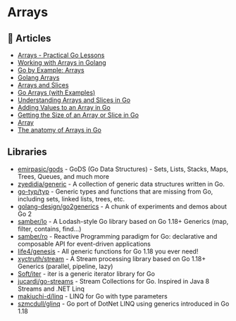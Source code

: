 # Arrays

## 📕 Articles
- [Arrays - Practical Go Lessons](https://www.practical-go-lessons.com/chap-20-arrays)
- [Working with Arrays in Golang](https://www.callicoder.com/golang-arrays/)
- [Go by Example: Arrays](https://gobyexample.com/arrays)
- [Golang Arrays](https://www.golangprograms.com/go-language/arrays.html)
- [Arrays and Slices](https://golangbot.com/arrays-and-slices/)
- [Go Arrays (with Examples)](https://golangr.com/arrays/)
- [Understanding Arrays and Slices in Go](https://www.digitalocean.com/community/tutorials/understanding-arrays-and-slices-in-go)
- [Adding Values to an Array in Go](https://tutorialedge.net/golang/snippets/adding-values-array-slice-go/)
- [Getting the Size of an Array or Slice in Go](https://tutorialedge.net/golang/snippets/getting-size-of-array-slice-go/)
- [Array](https://nanxiao.gitbooks.io/golang-101-hacks/content/posts/array.html)
- [The anatomy of Arrays in Go](https://medium.com/rungo/the-anatomy-of-arrays-in-go-24429e4491b7)

## Libraries
- [emirpasic/gods](https://github.com/emirpasic/gods) - GoDS (Go Data Structures) - Sets, Lists, Stacks, Maps, Trees, Queues, and much more
- [zyedidia/generic](https://github.com/zyedidia/generic) - A collection of generic data structures written in Go.
- [go-typ/typ](https://github.com/go-typ/typ) - Generic types and functions that are missing from Go, including sets, linked lists, trees, etc.
- [golang-design/go2generics](https://github.com/golang-design/go2generics) - A chunk of experiments and demos about Go 2 
- [samber/lo](https://github.com/samber/lo) - A Lodash-style Go library based on Go 1.18+ Generics (map, filter, contains, find...)
- [samber/ro](https://github.com/samber/ro) - Reactive Programming paradigm for Go: declarative and composable API for event-driven applications
- [life4/genesis](https://github.com/life4/genesis) - All generic functions for Go 1.18 you ever need!
- [xyctruth/stream](https://github.com/xyctruth/stream) - A Stream processing library based on Go 1.18+ Generics (parallel, pipeline, lazy)
- [Soft/iter](https://github.com/Soft/iter) - iter is a generic iterator library for Go
- [jucardi/go-streams](https://github.com/jucardi/go-streams) - Stream Collections for Go. Inspired in Java 8 Streams and .NET Linq
- [makiuchi-d/linq](https://github.com/makiuchi-d/linq) - LINQ for Go with type parameters
- [szmcdull/glinq](https://github.com/szmcdull/glinq) - Go port of DotNet LINQ using generics introduced in Go 1.18